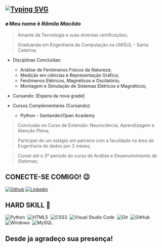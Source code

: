 ## [![Typing SVG](https://readme-typing-svg.herokuapp.com/?color=fff&size=35&center=true&vCenter=true&width=1000&lines=Seja+Bem+Vindo(a)+ao+meu+perfil+do+GitHub!+:%29)](https://git.io/typing-svg)

### ✊ Meu nome é *Râmila Macêdo*
> Amante da Tecnologia e suas diversas ramificações;

> Graduanda em Engenharia da Computação na UNISUL - Santa Catarina;
 - Disciplinas Concluidas:
   * Análise de Fenômenos Físicos da Natureza;
   * Medição em ciências e  Representação Gráfica;
   * Fenômenos Elétricos, Magnéticos e Oscilatório;
   * Montagem e Simulação de Sistemas Elétricos e Magnéticos;
     
 - Cursando:
   [Espera da nova grade]
 - Cursos Complementares (Cursando):
   * Python - Santander/Open Academy
          
> Conclusão no Curso de Extensão: Neurociência, Aprendizagem e Atenção Plena;

> Participei de um estágio em parceira com a faculdade na área de Engenharia de dados por 3 meses;

> Cursei até o 3º período do curso de Análise e Desenvolvimento de Sistemas;

## CONECTE-SE COMIGO! 😉
[![Github](https://img.shields.io/badge/Github-000?style=for-the-badge&logo=Github&logoColor=0E76A8)](https://github.com/RamilaMacedo/) [![Linkedin](https://img.shields.io/badge/Linkedin-000?style=for-the-badge&logo=Linkedin&logoColor=0E76A8)](https://www.linkedin.com/in/r%C3%A2mila-mac%C3%AAdo-31b18620a/) 

## HARD SKILL 📌
![Python](https://img.shields.io/badge/Python-0D1117?style=for-the-badge&logo=python)&nbsp;
![HTML5](https://img.shields.io/badge/HTML5-0D1117?style=for-the-badge&logo=HTML5)&nbsp;
![CSS3](https://img.shields.io/badge/-CSS3-0D1117?style=for-the-badge&logo=CSS3&labelColor=0D1117)&nbsp;
![Visual Studio Code](https://img.shields.io/badge/-Visual%20Studio%20Code-0D1117?style=for-the-badge&logo=visual-studio-code&logoColor=007ACC&labelColor=0D1117)&nbsp;
![Git](https://img.shields.io/badge/-Git-0D1117?style=for-the-badge&logo=git&labelColor=0D1117)&nbsp;
![GitHub](https://img.shields.io/badge/-GitHub-0D1117?style=for-the-badge&logo=github&labelColor=0D1117)&nbsp;
![Windows](https://img.shields.io/badge/-Windows-0D1117?style=for-the-badge&logo=windows&labelColor=0D1117)&nbsp;
![MySQL](https://img.shields.io/badge/-MySQL-0D1117?style=for-the-badge&logo=MySQL&labelColor=0D1117)&nbsp;


## Desde ja agradeço sua presença!
